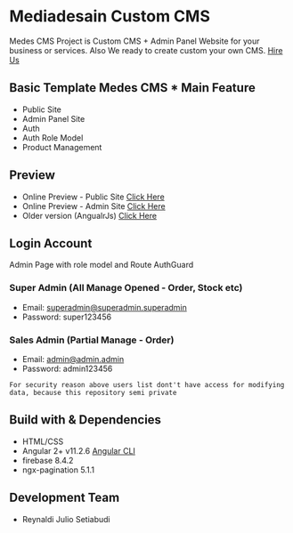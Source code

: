# Mediadesain Custom CMS

Medes CMS Project is Custom CMS + Admin Panel Website for your business or services. Also We ready to create custom your own CMS. [Hire Us](https://www.mediadesain.com/gofm.html)

## Basic Template Medes CMS * Main Feature
- Public Site
- Admin Panel Site
- Auth
- Auth Role Model
- Product Management

## Preview
- Online Preview - Public Site [Click Here](https://mdstemplate-angular.firebaseapp.com/)
- Online Preview - Admin Site [Click Here](https://mdstemplate-angular.firebaseapp.com/admin)
- Older version (AngualrJs) [Click Here](https://mdstemplate-angularjs.firebaseapp.com/)

## Login Account
Admin Page with role model and Route AuthGuard

### Super Admin (All Manage Opened - Order, Stock etc)
- Email: superadmin@superadmin.superadmin
- Password: super123456

### Sales Admin (Partial Manage - Order)
- Email: admin@admin.admin
- Password: admin123456

`For security reason above users list dont't have access for modifying data, because this repository semi private`

## Build with & Dependencies
- HTML/CSS
- Angular 2+ v11.2.6 [Angular CLI](https://github.com/angular/angular-cli)
- firebase 8.4.2
- ngx-pagination 5.1.1

## Development Team
- Reynaldi Julio Setiabudi
